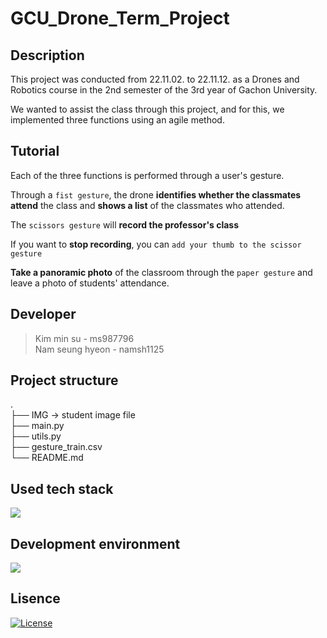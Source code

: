 # GCU_Drone_Term_Project

## Description

This project was conducted from 22.11.02. to 22.11.12. as a Drones and Robotics course in the 2nd semester of the 3rd year of Gachon University.

We wanted to assist the class through this project, and for this, we implemented three functions using an agile method.

## Tutorial

Each of the three functions is performed through a user's gesture.

Through a `fist gesture`, the drone **identifies whether the classmates attend** the class and **shows a list** of the classmates who attended.

The `scissors gesture` will **record the professor's class**

If you want to **stop recording**, you can `add your thumb to the scissor gesture`

**Take a panoramic photo** of the classroom through the `paper gesture` and leave a photo of students' attendance.

## Developer

> Kim min su - ms987796  
Nam seung hyeon - namsh1125

## Project structure

.</br>
├── IMG -> student image file</br>
├── main.py</br>
├── utils.py</br>
├── gesture_train.csv</br>
└── README.md</br>

## Used tech stack

<img src="https://img.shields.io/badge/Python 3.8.6-3776AB?style=flat-square&logo=Python&logoColor=white"/>

## Development environment

<img src="https://img.shields.io/badge/PyCharm 22.1-000000?style=flat-square&logo=PyCharm&logoColor=white"/></a>

## Lisence

[![License](https://img.shields.io/npm/l/mithril.svg)](https://github.com/namsh1125/GCU_Drone_Term_Project/blob/main/License)
